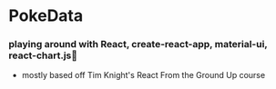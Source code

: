 # PokeData

### playing around with React, create-react-app, material-ui, react-chart.js:cake:
* mostly based off Tim Knight's React From the Ground Up course